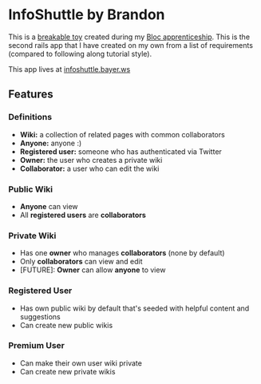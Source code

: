 # InfoShuttle by Brandon

This is a [breakable toy](http://chimera.labs.oreilly.com/books/1234000001813/ch05.html#breakable_toys) created during my [Bloc apprenticeship](http://bloc.io). This is the second rails app that I have created on my own from a list of requirements (compared to following along tutorial style).

This app lives at [infoshuttle.bayer.ws](http://infoshuttle.bayer.ws)

## Features

### Definitions

* **Wiki:** a collection of related pages with common collaborators
* **Anyone:** anyone :)
* **Registered user:** someone who has authenticated via Twitter
* **Owner:** the user who creates a private wiki
* **Collaborator:** a user who can edit the wiki

### Public Wiki

* **Anyone** can view
* All **registered users** are **collaborators**

### Private Wiki

* Has one **owner** who manages **collaborators** (none by default)
* Only **collaborators** can view and edit
* [FUTURE]: **Owner** can allow **anyone** to view

### Registered User

* Has own public wiki by default that's seeded with helpful content and suggestions
* Can create new public wikis

### Premium User

* Can make their own user wiki private
* Can create new private wikis
